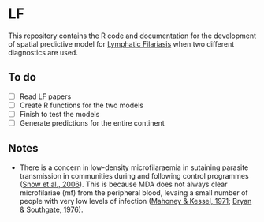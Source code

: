 # LF
This repository contains the R code and documentation for the development of spatial predictive model for [Lymphatic Filariasis](http://www.who.int/lymphatic_filariasis/disease/en/) when two different diagnostics are used.

## To do
- [ ] Read LF papers
- [ ] Create R functions for the two models
- [ ] Finish to test the models
- [ ] Generate predictions for the entire continent

## Notes
- There is a concern in low-density microfilaraemia in sutaining parasite transmission in communities during and following control programmes ([Snow et al., 2006](http://onlinelibrary.wiley.com/doi/10.1111/j.1365-2915.2006.00629.x/abstract)). This is because MDA does not always clear microfilariae (mf) from the peripheral blood, levaing a small number of people with very low levels of infection ([Mahoney & Kessel, 1971](https://www.ncbi.nlm.nih.gov/pmc/articles/PMC2427888/pdf/bullwho00194-0047.pdf); [Bryan & Southgate, 1976](http://www.aaojournal.org/article/0035-9203(76)90005-5/pdf)).